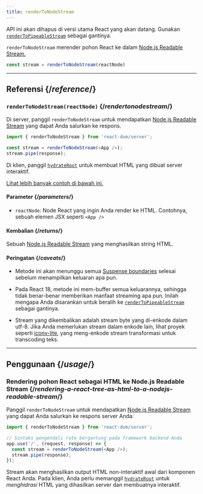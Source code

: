 ```yaml
---
title: renderToNodeStream
---
```


<Deprecated>

API ini akan dihapus di versi utama React yang akan datang. Gunakan [`renderToPipeableStream`](/reference/react-dom/server/renderToPipeableStream) sebagai gantinya.

</Deprecated>

<Intro>

`renderToNodeStream` merender pohon React ke dalam [Node.js Readable Stream.](https://nodejs.org/api/stream.html#readable-streams)

```js
const stream = renderToNodeStream(reactNode)
```

</Intro>

<InlineToc />

---

## Referensi {/*reference*/}

### `renderToNodeStream(reactNode)` {/*rendertonodestream*/}

Di server, panggil `renderToNodeStream` untuk mendapatkan [Node.js Readable Stream](https://nodejs.org/api/stream.html#readable-streams) yang dapat Anda salurkan ke respons.

```js
import { renderToNodeStream } from 'react-dom/server';

const stream = renderToNodeStream(<App />);
stream.pipe(response);
```

Di klien, panggil [`hydrateRoot`](/reference/react-dom/client/hydrateRoot) untuk membuat HTML yang dibuat server interaktif.

[Lihat lebih banyak contoh di bawah ini.](#usage)

#### Parameter {/*parameters*/}

* `reactNode`: Node React yang ingin Anda render ke HTML. Contohnya, sebuah elemen JSX seperti `<App />`

#### Kembalian {/*returns*/}

Sebuah [Node.js Readable Stream](https://nodejs.org/api/stream.html#readable-streams) yang menghasilkan string HTML.

#### Peringatan {/*caveats*/}

* Metode ini akan menunggu semua [Suspense boundaries](/reference/react/Suspense) selesai sebelum menampilkan keluaran apa pun.

* Pada React 18, metode ini mem-buffer semua keluarannya, sehingga tidak benar-benar memberikan manfaat streaming apa pun. Inilah mengapa Anda disarankan untuk beralih ke [`renderToPipeableStream`](/reference/react-dom/server/renderToPipeableStream) sebagai gantinya.

* Stream yang dikembalikan adalah stream byte yang di-enkode dalam utf-8. Jika Anda memerlukan stream dalam enkode lain, lihat proyek seperti [iconv-lite](https://www.npmjs.com/package/iconv-lite), yang meng-enkode stream transformasi untuk transcoding teks.

---

## Penggunaan {/*usage*/}

### Rendering pohon React sebagai HTML ke Node.js Readable Stream {/*rendering-a-react-tree-as-html-to-a-nodejs-readable-stream*/}

Panggil `renderToNodeStream` untuk mendapatkan [Node.js Readable Stream](https://nodejs.org/api/stream.html#readable-streams) yang dapat Anda salurkan ke respons server Anda:

```js {5-6}
import { renderToNodeStream } from 'react-dom/server';

// Sintaks pengendali rute bergantung pada framework backend Anda
app.use('/', (request, response) => {
  const stream = renderToNodeStream(<App />);
  stream.pipe(response);
});
```

Stream akan menghasilkan output HTML non-interaktif awal dari komponen React Anda. Pada klien, Anda perlu memanggil [`hydrateRoot`](/reference/react-dom/client/hydrateRoot) untuk *menghidrasi* HTML yang dihasilkan server dan membuatnya interaktif.
